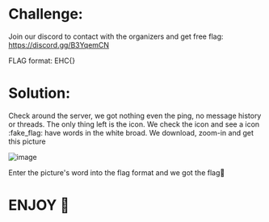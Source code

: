 # Challenge:

Join our discord to contact with the organizers and get free flag: https://discord.gg/B3YqemCN

FLAG format: EHC{}

# Solution:

Check around the server, we got nothing even the ping, no message history or threads. The only thing left is the icon. We check the icon and see a icon :fake_flag: have words in the white broad. We download, zoom-in and get this picture

![image](https://github.com/Katsumi1012/CTF/assets/90083485/bb7a2110-41c7-479c-ad8c-81b056565e2e)

Enter the picture's word into the flag format and we got the flag🚩

# ENJOY 🤡
